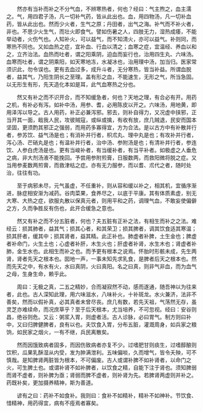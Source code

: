 <!-- { "loadSidebar": true } -->
　　然亦有当补而补之不分气血，不辨寒热者，何也？经曰：气主煦之，血主濡之。气，用四君子汤，凡一切补气药，皆从此出也。血，用四物汤，凡一切补血药，皆从此出也。然而少火者，生气之原；丹田者，出气之海。补气而不补火者，非也。不思少火生气，而壮火即食气。譬如伤暑之人，四肢无力，湿热成痿，不能举动者，火伤气也。人知补火，可以益气，而不知清火，亦可以益气。补则同，而寒热不同也。又如血热之症，宜补血、行血以清之；血寒之症，宜温经、养血以和之，立齐治法。血热而吐者，谓之阳乘阴，迫血而妄行也，治用四生丸、六味汤。血寒而吐者，谓之阴乘阳，如天寒地冻，水凝冰也，治用理中汤，加当归。医家常须识此，勿令误也。更有去血过多，成升斗者，无分寒热，皆当补益。所谓血脱者，益其气，乃阳生阴长之至理。盖有形之血，不能速生，无形之气，所当急固。以无形生有形，先天造化本如是耳，此气血寒热之分也。

　　然又有补之而不识开合，而不知缓急者，何也？天地之理，有合必有开。用药之机，有补必有泻。如补中汤，用参、耆，必用陈皮以开之。六味汤，用地黄，即用泽泻以导之。古人用药，补正必兼泻邪。邪去，则补自得力，又况虚中挟邪，正当开其一面，戢我人民，攻彼贼寇，或纵或擒，有收有放，庶几贼退，民安而国本坚固，更须酌其邪正之强弱，而用药多寡得宜，方为合法。是以古方中有补散并行者，参苏饮、益气汤是也；有消补并行者，枳朮丸、理中丸是也；有攻补并行者，泻心汤、芒硝丸是也；有温补并行者，治中汤、参附汤是也；有清补并行者，参连饮、人参白虎汤是也。更有当峻补者，有当缓补者，有当平补者。如极虚之人垂危之病，非大剂汤液不能挽回。予尝用参附煎膏，日服数两，而救阳微将脱之症。又当用参麦数两煎膏，而救津枯之症。亦有无力服参，而以耆、朮代之者，随时处治，往往有功。

　　至于病邪未尽，元气虽虚，不任重补，则从容和缓以补之，相其机，宜循序渐进，脉症相安渐为减药。谷肉菜果，食养尽之，以底于平康。其有体质素虚，别无大寒、大热之症，欲服丸散以保真元者，则用平和之药，调理气血，不敢妄使偏僻之方，久而争胜反有伤也，此开合缓急之意也。

　　然又有补之而不分五脏者，何也？夫五脏有正补之法，有相生而补之之法。难经云：损其肺者，益其气；损其心者，和其荣卫；损其脾者，调其饮食适其寒温；损其肝者，缓其中；损其肾者，益其精。此正补也。肺虚者补脾，土生金也；脾虚者补命门，火生土也；心虚者补肝，木生火也；肝虚者补肾，水生木也；肾虚者补肺，金生水也。此相生而补之也。而予更有根本之说焉。怀胎时形骸未成，先生两肾，肾者先天之根本也。囡地一声，一事未知先求乳食，是脾者后天之根本也。然而先天之中，有水有火，水曰真阴，火曰真阳。名之曰真，则非气非血，而为血气之母，生身生命，赖乎此。

　　周曰：无极之真，二五之精妙，合而凝寂然不动，感而遂通，随吾神以为往来者，此也。古人深知此理，用六味滋水，八味补火，十补斑龙。水火兼济，法非不善矣，然而以假补真，必其真者未曾尽丧。庶几有数，若先天祖，气荡然无存，虽灵芝亦难续命，而况庶草乎？至于后天根本，尤当培养，不可忽视。经曰：安谷则昌，绝谷则危。又云：粥浆入胃，则虚者活。古人诊脉，必曰胃气。制方则曰补中，又曰归脾健脾者，良有以也。夫饮食入胃，分布五脏，灌溉周身，如兵家之粮饷，如民家之烟火，一有不继，兵民离散矣。

　　然而因饿致病者固多，而因伤致病者亦复不少。过嗜肥甘则痰生，过嗜醇酿则饮积，瓜果乳酥湿从内受，发为肿满泄利。五味偏啖，久而增气，皆令夭殃，可不慎哉。是知脾肾两脏皆为根本，不可偏废。古人或谓补脾不如补肾者，以命门之火，可生脾土也。或谓补肾不如补脾者，以饮食之精，自能下注于肾也。须知脾弱而肾不虚者，则补脾为亟；肾弱而脾不虚者，则补肾为先。若脾肾两虚则并补之。药既补矣，更加摄养精神，斯为善道。

　　谚有之曰：药补不如食补。我则曰：食补不如精补，精补不如神补。节饮食、惜精神，用药得宜，病有不痊焉者寡矣。

　　
